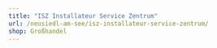 ```yaml
---
title: "ISZ Installateur Service Zentrum"
url: /neusiedl-am-see/isz-installateur-service-zentrum/
shop: Großhandel
---
```

